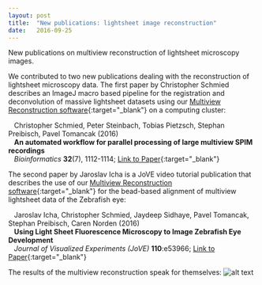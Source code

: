 ```yaml
---
layout: post
title:  "New publications: lightsheet image reconstruction"
date:   2016-09-25    
---
```


New publications on multiview reconstruction of lightsheet microscopy images.

 
We contributed to two new publications dealing with the reconstruction of lightsheet microscopy data. The first paper by Christopher Schmied describes an ImageJ macro based pipeline for the registration and deconvolution of massive lightsheet datasets using our [Multiview Reconstruction software](http://imagej.net/Multiview-Reconstruction){:target="_blank"} on a computing cluster:

&nbsp;&nbsp;&nbsp;Christopher Schmied, Peter Steinbach, Tobias Pietzsch, Stephan Preibisch, Pavel Tomancak (2016)<br/>
&nbsp;&nbsp;&nbsp;**An automated workflow for parallel processing of large multiview SPIM recordings**<br/>
&nbsp;&nbsp;&nbsp;*Bioinformatics* **32**(7), 1112-1114; [Link to Paper](http://bioinformatics.oxfordjournals.org/content/32/7/1112){:target="_blank"}

The second paper by Jaroslav Icha is a JoVE video tutorial publication that describes the use of our [Multiview Reconstruction software](http://imagej.net/Multiview-Reconstruction){:target="_blank"} for the bead-based alignment of multiview lightsheet data of the Zebrafish eye:

&nbsp;&nbsp;&nbsp;Jaroslav Icha, Christopher Schmied, Jaydeep Sidhaye, Pavel Tomancak, Stephan Preibisch, Caren Norden (2016)  
&nbsp;&nbsp;&nbsp;**Using Light Sheet Fluorescence Microscopy to Image Zebrafish Eye Development**  
&nbsp;&nbsp;&nbsp;*Journal of Visualized Experiments (JoVE)* **110**:e53966; [Link to Paper](http://www.jove.com/video/53966/using-light-sheet-fluorescence-microscopy-to-image-zebrafish-eye){:target="_blank"}

The results of the multiview reconstruction speak for themselves:
![alt text](http://www.jove.com/files/ftp_upload/53966/53966movie3.jpg "The results of the multiview reconstruction speak for themselves")

